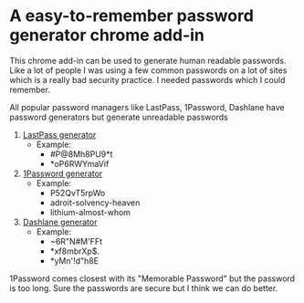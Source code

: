 # A easy-to-remember password generator chrome add-in
This chrome add-in can be used to generate human readable passwords. Like a lot of people I was using a few common passwords on a lot of sites which is a really bad security practice. I needed passwords which I could remember.

All popular password managers like LastPass, 1Password, Dashlane have password generators but generate unreadable passwords

 1. [LastPass generator](https://www.lastpass.com/password-generator)
	 - Example: 
		 - #P@8Mh8PU9*t
		 - *oP6RWYmaVif  	
 2. [1Password generator](https://1password.com/password-generator/)
	 - Example:
		 - P52QvT5rpWo
		 - adroit-solvency-heaven 
		 - lithium-almost-whom
 3. [Dashlane generator](https://www.dashlane.com/features/password-generator)
	 - Example:
		 - ~6R"N#M'FFt 
		 - *xf8mbrXp$.
		 - *yMn'!d"h8E

1Password comes closest with its "Memorable Password" but the password is too long. Sure the passwords are secure but I think we can do better. 




<!--stackedit_data:
eyJoaXN0b3J5IjpbLTE1NDY1MTQ1OCwxMDg1NTgwODI3LDIwNz
ExOTUxMDYsODkzMzI4MTE1LDE4NTA2OTQwOTgsLTM4MTc4Mjk5
MCwxOTE5ODU5NzUzLC0yMDkzNjQ0NDU4XX0=
-->